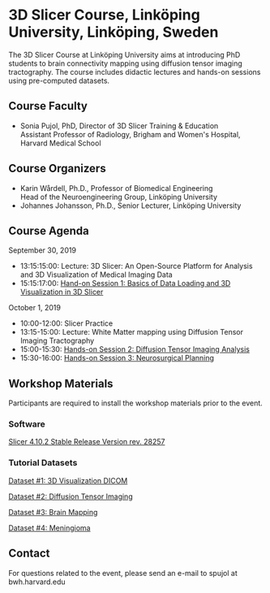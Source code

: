 # 3D Slicer Course, Linköping University, Linköping, Sweden
The 3D Slicer Course at Linköping University aims at introducing PhD students to brain connectivity mapping using diffusion tensor imaging tractography. The course includes didactic lectures and hands-on sessions using pre-computed datasets.

## Course Faculty
- Sonia Pujol, PhD, Director of 3D Slicer Training & Education <br> Assistant Professor of Radiology, Brigham and Women's Hospital, Harvard Medical School

## Course Organizers
- Karin Wårdell, Ph.D., Professor of Biomedical Engineering <br> Head of the Neuroengineering Group, Linköping University <br>
- Johannes Johansson, Ph.D., Senior Lecturer, Linköping University

## Course Agenda

September 30, 2019
- 13:15:15:00: Lecture: 3D Slicer: An Open-Source Platform for Analysis and 3D Visualization of Medical Imaging Data 
- 15:15:17:00: [Hand-on Session 1: Basics of Data Loading and 3D Visualization in 3D Slicer](https://www.dropbox.com/s/oq75kcplfxjuze4/SlicerCourse_DataLoadingAndVisualization.pdf?dl=0)

October 1, 2019
- 10:00-12:00: Slicer Practice 
- 13:15-15:00: Lecture: White Matter mapping using Diffusion Tensor Imaging Tractography
- 15:00-15:30: [Hands-on Session 2: Diffusion Tensor Imaging Analysis](https://www.dropbox.com/s/qx5m49dzt7jfunq/SlicerCourse_DiffusionMRIAnalysis_SoniaPujol.pdf?dl=0)
- 15:30-16:00: [Hands-on Session 3: Neurosurgical Planning](https://www.dropbox.com/s/ky8eb8lgnchjeqe/SlicerCourse_NeurosurgicalPlanning_SoniaPujol.pdf?dl=0)

## Workshop Materials
Participants are required to install the workshop materials prior to the event.  

### Software
[Slicer 4.10.2 Stable Release Version rev. 28257](https://download.slicer.org/)

### Tutorial Datasets
[Dataset #1: 3D Visualization DICOM](https://www.dropbox.com/s/pwalbzpc9k25t7d/3DVisualization_DICOM.zip?dl=1)

[Dataset #2: Diffusion Tensor Imaging](https://www.dropbox.com/s/m3slat1aouq0j75/Diffusion%20MRI.zip?dl=1)

[Dataset #3: Brain Mapping](https://www.dropbox.com/s/p41hlvssjpa48in/WhiteMatterExplorationData.zip?dl=1)

[Dataset #4: Meningioma](https://www.dropbox.com/s/hdlduw6oqnf2n72/Meningioma.nrrd?dl=0)

## Contact
For questions related to the event, please send an e-mail to spujol at bwh.harvard.edu
